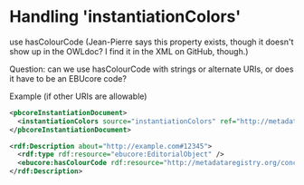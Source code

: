 # Handling 'instantiationColors'

use hasColourCode (Jean-Pierre says this property exists, though it doesn't show up in the OWLdoc?  I find it in the XML on GitHub, though.)

Question: can we use hasColourCode with strings or alternate URIs, or does it have to be an EBUcore code?  

Example (if other URIs are allowable)

```xml
<pbcoreInstantiationDocument>
  <instantiationColors source="instantiationColors" ref="http://metadataregistry.org/conceptprop/list/concept_id/1484.html" annotation="sepia">Toned</instantiationColors>
</pbcoreInstantiationDocument>
```


```xml
<rdf:Description about="http://example.com#12345">
  <rdf:type rdf:resource="ebucore:EditorialObject" />
  <ebucore:hasColourCode rdf:resource="http://metadataregistry.org/conceptprop/list/concept_id/1484.html" />
</rdf:Description>
```
